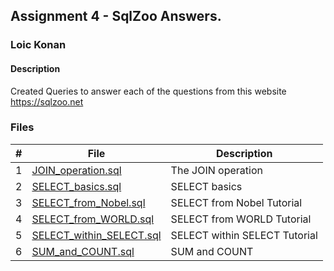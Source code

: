 ## Assignment 4 - SqlZoo Answers.

### Loic Konan

#### Description

Created Queries to answer each of the questions from this website <https://sqlzoo.net>

### Files

|   #   | File                                                 | Description                   |
| :---: | ---------------------------------------------------- | ----------------------------- |
|   1   | [JOIN_operation.sql](JOIN_operation.sql)             | The JOIN operation            |
|   2   | [SELECT_basics.sql](SELECT_basics.sql)               | SELECT basics                 |
|   3   | [SELECT_from_Nobel.sql](SELECT_from_Nobel.sql)       | SELECT from Nobel Tutorial    |
|   4   | [SELECT_from_WORLD.sql](SELECT_from_WORLD.sql)       | SELECT from WORLD Tutorial    |
|   5   | [SELECT_within_SELECT.sql](SELECT_within_SELECT.sql) | SELECT within SELECT Tutorial |
|   6   | [SUM_and_COUNT.sql](SUM_and_COUNT.sql)               | SUM and COUNT                 |
